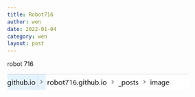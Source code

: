 ```yaml
---
title: Robot716
author: wen
date: 2022-01-04
category: wen
layout: post
---
```




robot 716



![snipaste_20220104_111639-16412662544451](https://github.com/robot716/robot716.github.io/raw/main/_posts/2022-01-04-h/snipaste_20220104_111639-16412662544451.jpg)

